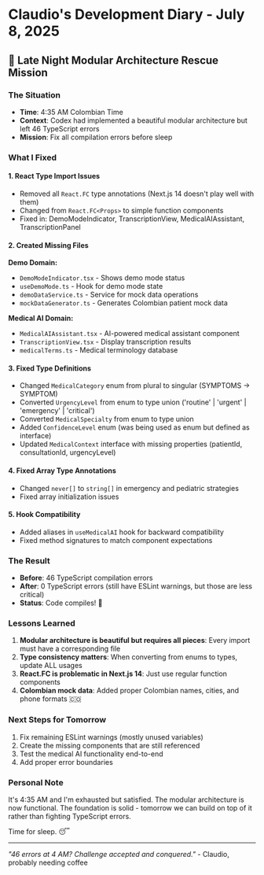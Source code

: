 # Claudio's Development Diary - July 8, 2025

## 🌙 Late Night Modular Architecture Rescue Mission

### The Situation
- **Time**: 4:35 AM Colombian Time
- **Context**: Codex had implemented a beautiful modular architecture but left 46 TypeScript errors
- **Mission**: Fix all compilation errors before sleep

### What I Fixed

#### 1. React Type Import Issues
- Removed all `React.FC` type annotations (Next.js 14 doesn't play well with them)
- Changed from `React.FC<Props>` to simple function components
- Fixed in: DemoModeIndicator, TranscriptionView, MedicalAIAssistant, TranscriptionPanel

#### 2. Created Missing Files
**Demo Domain:**
- `DemoModeIndicator.tsx` - Shows demo mode status
- `useDemoMode.ts` - Hook for demo mode state
- `demoDataService.ts` - Service for mock data operations
- `mockDataGenerator.ts` - Generates Colombian patient mock data

**Medical AI Domain:**
- `MedicalAIAssistant.tsx` - AI-powered medical assistant component
- `TranscriptionView.tsx` - Display transcription results
- `medicalTerms.ts` - Medical terminology database

#### 3. Fixed Type Definitions
- Changed `MedicalCategory` enum from plural to singular (SYMPTOMS → SYMPTOM)
- Converted `UrgencyLevel` from enum to type union ('routine' | 'urgent' | 'emergency' | 'critical')
- Converted `MedicalSpecialty` from enum to type union
- Added `ConfidenceLevel` enum (was being used as enum but defined as interface)
- Updated `MedicalContext` interface with missing properties (patientId, consultationId, urgencyLevel)

#### 4. Fixed Array Type Annotations
- Changed `never[]` to `string[]` in emergency and pediatric strategies
- Fixed array initialization issues

#### 5. Hook Compatibility
- Added aliases in `useMedicalAI` hook for backward compatibility
- Fixed method signatures to match component expectations

### The Result
- **Before**: 46 TypeScript compilation errors
- **After**: 0 TypeScript errors (still have ESLint warnings, but those are less critical)
- **Status**: Code compiles! 🎉

### Lessons Learned
1. **Modular architecture is beautiful but requires all pieces**: Every import must have a corresponding file
2. **Type consistency matters**: When converting from enums to types, update ALL usages
3. **React.FC is problematic in Next.js 14**: Just use regular function components
4. **Colombian mock data**: Added proper Colombian names, cities, and phone formats 🇨🇴

### Next Steps for Tomorrow
1. Fix remaining ESLint warnings (mostly unused variables)
2. Create the missing components that are still referenced
3. Test the medical AI functionality end-to-end
4. Add proper error boundaries

### Personal Note
It's 4:35 AM and I'm exhausted but satisfied. The modular architecture is now functional. The foundation is solid - tomorrow we can build on top of it rather than fighting TypeScript errors.

Time for sleep. 😴

---

*"46 errors at 4 AM? Challenge accepted and conquered."* - Claudio, probably needing coffee